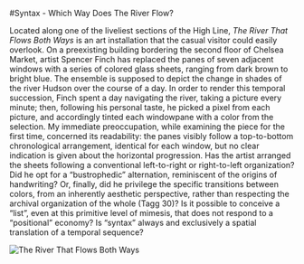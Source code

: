 #Syntax - Which Way Does The River Flow?

Located along one of the liveliest sections of the High Line, _The River That Flows Both Ways_ is an art installation that the casual visitor could easily overlook. On a preexisting building bordering the second floor of Chelsea Market, artist Spencer Finch has replaced the panes of seven adjacent windows with a series of colored glass sheets, ranging from dark brown to bright blue. The ensemble is supposed to depict the change in shades of the river Hudson over the course of a day. In order to render this temporal succession, Finch spent a day navigating the river, taking a picture every minute; then, following his personal taste, he picked a pixel from each picture, and accordingly tinted each windowpane with a color from the selection. My immediate preoccupation, while examining the piece for the first time, concerned its readability: the panes visibly follow a top-to-bottom chronological arrangement, identical for each window, but no clear indication is given about the horizontal progression. Has the artist arranged the sheets following a conventional left-to-right or right-to-left organization? Did he opt for a “bustrophedic” alternation, reminiscent of the origins of handwriting? Or, finally, did he privilege the specific transitions between colors, from an inherently aesthetic perspective, rather than respecting the archival organization of the whole (Tagg 30)? Is it possible to conceive a “list”, even at this primitive level of mimesis, that does not respond to a “positional” economy? Is “syntax” always and exclusively a spatial translation of a temporal sequence?

![The River That Flows Both Ways](http://www.spencerfinch.com/public/uploads/60/09_18_02.jpg)
